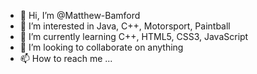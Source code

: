 - 👋 Hi, I’m @Matthew-Bamford
- 👀 I’m interested in Java, C++, Motorsport, Paintball
- 🌱 I’m currently learning C++, HTML5, CSS3, JavaScript
- 💞️ I’m looking to collaborate on anything
- 📫 How to reach me ...

<!---
Matthew-Bamford/Matthew-Bamford is a ✨ special ✨ repository because its `README.md` (this file) appears on your GitHub profile.
You can click the Preview link to take a look at your changes.
--->
